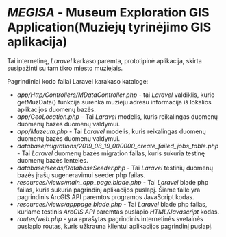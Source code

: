 # <h1><em>MEGISA</em> - Museum Exploration GIS Application(Muziejų tyrinėjimo GIS aplikacija)</h1>
<p>Tai internetinę, <em>Laravel</em> karkaso paremta, prototipinė aplikacija, skirta susipažinti su tam tikro miesto muziejais.</p>

Pagrindiniai kodo failai Laravel karakaso kataloge:
<ul>
  <li><em>app/Http/Controllers/MDataController.php</em> - tai <em>Laravel</em> valdiklis, kurio getMuzData() funkcija surenka muzieju adresu informacija iš lokalios aplikacijos duomenų bazės.</li>
  <li><em>app/GeoLocation.php</em> - Tai <em>Laravel</em> modelis, kuris reikalingas duomenų duomenų bazės duomenų valdymui.</li>
  <li><em>app/Muzeum.php</em> - Tai <em>Laravel</em> modelis, kuris reikalingas duomenų duomenų bazės duomenų valdymui.</li>
  <li><em>database/migrations/2019_08_19_000000_create_failed_jobs_table.php</em> - Tai <em>Laravel</em> duomenų bazės migration failas, kuris sukuria testinę duomenų bazės lenteles.</li>
  <li><em>database/seeds/DatabaseSeeder.php</em> - Tai <em>Laravel</em> testinių duomenų bazės įrašų sugeneravimui seeder php failas.</li>
  <li><em>resources/views/main_app_page.blade.php</em> - Tai <em>Laravel</em> blade php failas, kuris sukuria pagrindinį aplikacijos puslapį. Šiame faile yra pagrindinis ArcGIS API paremtos programos JavaScript kodas.</li>
  <li><em>resources/views/apppage.blade.php</em> - Tai <em>Laravel</em> blade php failas, kuriame testinis <em>ArcGIS API</em> paremtas puslapio <em>HTML/Javascript</em> kodas.</li>
  <li><em>routes/web.php</em> - yra aprašytas pagrindinis internetinės svetainės puslapio routas, kuris užkrauna klientui aplikacijos pagrindinį puslapį.</li>
</ul>

